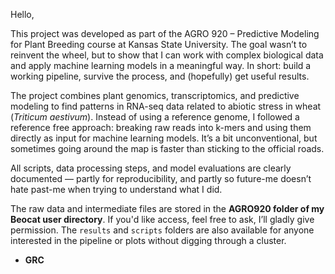 Hello,

This project was developed as part of the AGRO 920 – Predictive Modeling for Plant Breeding course at Kansas State University. The goal wasn’t to reinvent the wheel, but to show that I can work with complex biological data and apply machine learning models in a meaningful way. In short: build a working pipeline, survive the process, and (hopefully) get useful results.

The project combines plant genomics, transcriptomics, and predictive modeling to find patterns in RNA-seq data related to abiotic stress in wheat (*Triticum aestivum*). Instead of using a reference genome, I followed a reference free approach: breaking raw reads into k-mers and using them directly as input for machine learning models. It’s a bit unconventional, but sometimes going around the map is faster than sticking to the official roads.

All scripts, data processing steps, and model evaluations are clearly documented — partly for reproducibility, and partly so future-me doesn’t hate past-me when trying to understand what I did.

The raw data and intermediate files are stored in the **AGRO920 folder of my Beocat user directory**. If you'd like access, feel free to ask, I’ll gladly give permission. The `results` and `scripts` folders are also available for anyone interested in the pipeline or plots without digging through a cluster.

- **GRC**
